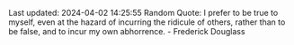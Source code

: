 Last updated: 2024-04-02 14:25:55
Random Quote: I prefer to be true to myself, even at the hazard of incurring the ridicule of others, rather than to be false, and to incur my own abhorrence. - Frederick Douglass
